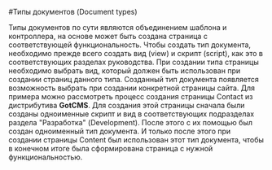 #Типы документов (Document types)

Типы документов по сути являются объединением шаблона и контроллера, на основе может быть создана страница с соответствующей функциональность. Чтобы создать тип документа, необходимо прежде всего создать вид (view) и скрипт (script), как это в соответствующих разделах руководства.
При создании типа страницы необходимо выбрать вид, который должен быть использован при создании страниц данного типа. Созданный тип документа появляется возможность выбрать при создании конкретной страницы сайта.
Для примера можно рассмотреть процесс создания страницы Contact из дистрибутива **GotCMS**. Для создания этой страницы сначала были созданы одноименные скрипт и вид в соответствующих подразделах раздела "Разработка" (Development). После этого с их помощью был создан одноименный тип документа. И только после этого при создании страницы Content был использован этот тип документа, чтобы в конечном итоге была сформирована страница с нужной функциональностью.
